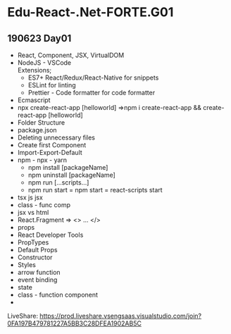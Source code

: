 # Edu-React-.Net-FORTE.G01

## 190623 Day01

- React, Component, JSX, VirtualDOM
- NodeJS - VSCode <br/>
Extensions; 
    - ES7+ React/Redux/React-Native for snippets
    - ESLint for linting
    - Prettier - Code formatter for code formatter
- Ecmascript
- npx create-react-app [helloworld]  =>npm i create-react-app && create-react-app [helloworld]
- Folder Structure
- package.json
- Deleting unnecessary files
- Create first Component
- Import-Export-Default
- npm - npx - yarn
    - npm install [packageName]
    - npm uninstall [packageName]
    - npm run [...scripts...]
    - npm run start = npm start = react-scripts start
- tsx js jsx
- class - func comp
- jsx vs html
- React.Fragment => <> ... </>
- props
- React Developer Tools
- PropTypes
- Default Props
- Constructor
- Styles
- arrow function
- event binding
- state
- class - function component
- 


LiveShare: https://prod.liveshare.vsengsaas.visualstudio.com/join?0FA197B479781227A5BB3C28DFEA1902AB5C

